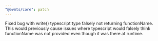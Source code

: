 ```yaml
---
"@evmts/core": patch
---
```


Fixed bug with write() typescript type falsely not returning functionName. This would previously cause issues where typescript would falsely think functionName was not provided even though it was there at runtime.
